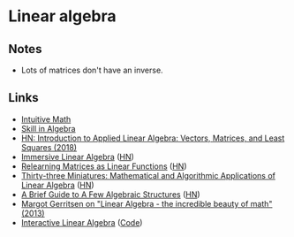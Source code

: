 # Linear algebra

## Notes

- Lots of matrices don't have an inverse.

## Links

- [Intuitive Math](https://intuitive-math.club/)
- [Skill in Algebra](http://www.themathpage.com/alg/algebra.htm)
- [HN: Introduction to Applied Linear Algebra: Vectors, Matrices, and Least Squares (2018)](https://news.ycombinator.com/item?id=18678314)
- [Immersive Linear Algebra](http://immersivemath.com/ila/index.html) ([HN](https://news.ycombinator.com/item?id=19264048))
- [Relearning Matrices as Linear Functions](https://www.dhruvonmath.com/2018/12/31/matrices/) ([HN](https://news.ycombinator.com/item?id=19730799))
- [Thirty-three Miniatures: Mathematical and Algorithmic Applications of Linear Algebra](https://kam.mff.cuni.cz/~matousek/stml-53-matousek-1.pdf) ([HN](https://news.ycombinator.com/item?id=20241148))
- [A Brief Guide to A Few Algebraic Structures](https://argumatronic.com/posts/2019-06-21-algebra-cheatsheet.html) ([HN](https://news.ycombinator.com/item?id=20577334))
- [Margot Gerritsen on "Linear Algebra - the incredible beauty of math" (2013)](https://www.youtube.com/watch?v=s6p864XVxeU)
- [Interactive Linear Algebra](https://textbooks.math.gatech.edu/ila/) ([Code](https://github.com/QBobWatson/gt-linalg))
